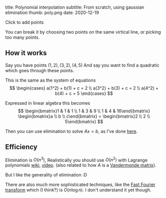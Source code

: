 title: Polynomial interpolation
subtitle: From scratch, using gaussian elimination
thumb: poly.png
date: 2020-12-19


Click to add points

<canvas id="canvas" width=400 height=400></canvas>
<script src="/js/poly/tensor.js"></script>
<script src="/js/poly/poly.js"></script>

You can break it by choosing two points on the same virtical line, or picking too many points.

## How it works

Say you have points $(1,2), (3,2), (4,5)$
And say you want to find a quadratic which goes through these points.

This is the same as the system of equations
$$
\begin{cases}
  a(1^2) + b(1) + c = 2 \\
  a(3^2) + b(3) + c = 2 \\
  a(4^2) + b(4) + c = 5
\end{cases}
$$

Expressed in linear algebra this becomes
$$
\begin{bmatrix}1 & 1 & 1 \\ 1 & 3 & 9 \\ 1 & 4 & 16\end{bmatrix}
\begin{bmatrix}a \\ b \\ c\end{bmatrix}
= \begin{bmatrix}2 \\ 2 \\ 5\end{bmatrix}
$$

Then you can use elimination to solve $Ax = b$, as I've done [here](https://github.com/ulissemini/poly).

## Efficiency

Elimination is $O(n^3)$, Realistically you should use $O(n^2)$ with Lagrange polynomials [wiki](https://en.wikipedia.org/wiki/Lagrange_polynomial), [video](https://youtu.be/B67wkZ3DWc0). (also related to how $A$ is a [Vandermonde matrix](https://en.wikipedia.org/wiki/Vandermonde_matrix#Using_polynomial_properties)).

But I like the generality of elimination :D

There are also much more sophisticated techniques, like the [Fast Fourier transform](https://en.wikipedia.org/wiki/Fast_Fourier_transform) which (I think?) is $O(n \log n)$. I don't understand it yet though.


